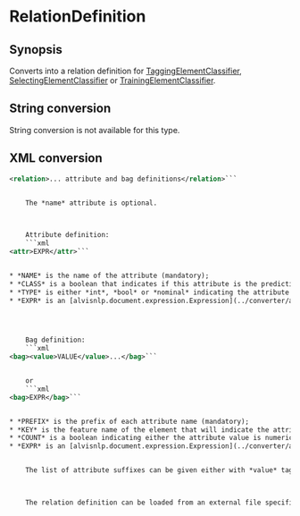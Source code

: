 # RelationDefinition

## Synopsis

Converts into a relation definition for [TaggingElementClassifier](../module/TaggingElementClassifier), [SelectingElementClassifier](../module/SelectingElementClassifier) or [TrainingElementClassifier](../module/TrainingElementClassifier).

## String conversion

String conversion is not available for this type.

## XML conversion

```xml
<relation>... attribute and bag definitions</relation>```


	The *name* attribute is optional.
      


	Attribute definition:
	```xml
<attr>EXPR</attr>```


* *NAME* is the name of the attribute (mandatory);
* *CLASS* is a boolean that indicates if this attribute is the prediction target, by default it is false, it is an error if there are several class attributes;
* *TYPE* is either *int*, *bool* or *nominal* indicating the attribute type, it is boolean by default, if it is *nominal* then each possible value must be set in a separate *value* tag;
* *EXPR* is an [alvisnlp.document.expression.Expression](../converter/alvisnlp.document.expression.Expression) evaluated as the type corresponding to *TYPE* with the example element as the context element.




	Bag definition:
	```xml
<bag><value>VALUE</value>...</bag>```


	or
	```xml
<bag>EXPR</bag>```


* *PREFIX* is the prefix of each attribute name (mandatory);
* *KEY* is the feature name of the element that will indicate the attribute suffix;
* *COUNT* is a boolean indicating either the attribute value is numeric (occurrences count), by default it is false;
* *EXPR* is an [alvisnlp.document.expression.Expression](../converter/alvisnlp.document.expression.Expression) evaluated as a list of elements with the example element as the context element.


	The list of attribute suffixes can be given either with *value* tags or by *FILE*, the path to a file containing one suffix per line.
      


	The relation definition can be loaded from an external file specified by the *load* attribute.
      

